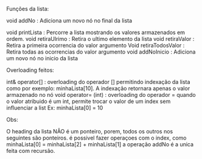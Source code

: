 Funções da lista:

void addNo : Adiciona um novo nó no final da lista

void printLista : Percorre a lista mostrando os valores armazenados em ordem.
void retiraUlrimo : Retira o ultimo elemento da lista
void retiraValor : Retira a primeira ocorrencia do valor argumento
Void retiraTodosValor : Retira todas as ocorrencias do valor argumento
void addNoInicio : Adiciona um novo nó no inicio da lista

Overloading feitos:

int& operator[] : overloading do operador [] permitindo indexação da lista como por exemplo: minhaLista[10]. A indexação retornara apenas o valor armazenado no nó
void operator= (int) : overloading do operador = quando o valor atribuido é um int, permite trocar o valor de um index sem influenciar a list Ex: minhaLista[0] = 10

Obs:

O heading da lista NÂO é um ponteiro, porem, todos os outros nos seguintes são ponteiros.
é possivel fazer operaçoes com o index, como minhaLista[0] = minhaLista[2] + minhaLista[1]
a operação addNo é a unica feita com recursão.

